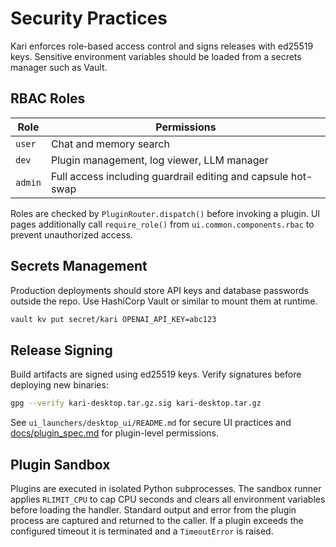 # Security Practices

Kari enforces role-based access control and signs releases with ed25519 keys. Sensitive environment variables should be loaded from a secrets manager such as Vault.

## RBAC Roles

| Role  | Permissions |
| ----- | ----------- |
| `user` | Chat and memory search |
| `dev`  | Plugin management, log viewer, LLM manager |
| `admin` | Full access including guardrail editing and capsule hot-swap |

Roles are checked by `PluginRouter.dispatch()` before invoking a plugin.
UI pages additionally call `require_role()` from `ui.common.components.rbac` to
prevent unauthorized access.

## Secrets Management

Production deployments should store API keys and database passwords outside the repo. Use HashiCorp Vault or similar to mount them at runtime.

```bash
vault kv put secret/kari OPENAI_API_KEY=abc123
```

## Release Signing

Build artifacts are signed using ed25519 keys. Verify signatures before deploying new binaries:

```bash
gpg --verify kari-desktop.tar.gz.sig kari-desktop.tar.gz
```

See `ui_launchers/desktop_ui/README.md` for secure UI practices and [docs/plugin_spec.md](plugin_spec.md) for plugin-level permissions.

## Plugin Sandbox

Plugins are executed in isolated Python subprocesses. The sandbox runner
applies `RLIMIT_CPU` to cap CPU seconds and clears all environment variables
before loading the handler. Standard output and error from the plugin process
are captured and returned to the caller. If a plugin exceeds the configured
timeout it is terminated and a `TimeoutError` is raised.

